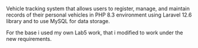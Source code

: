 Vehicle tracking system that allows users to register, manage, and maintain records of their personal vehicles in PHP 8.3 environment using Laravel 12.6 library and to use MySQL for data storage.

For the base i used my own Lab5 work, that i modified to work under the new requirements.